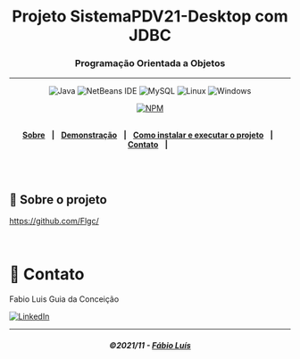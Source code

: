 <div align = "center">
<h1>Projeto SistemaPDV21-Desktop com JDBC</h1>
<h3>Programação Orientada a Objetos</h3>
<hr>

![Java](https://img.shields.io/badge/-Java-DE252C?style=flat-square&logo=java&logoColor=white)
<img alt="NetBeans IDE" src="https://img.shields.io/badge/NetBeans%20IDE-1B6AC6.svg?&style=flat-square&logo=apache-netbeans-ide&logoColor=white"/>
![MySQL](https://img.shields.io/badge/mysql-%2300f?style=flat-square&logo=mysql&logoColor=white)
![Linux](https://img.shields.io/badge/Linux-FCC624?style=flat-square&logo=linux&logoColor=black)
![Windows](https://img.shields.io/badge/Windows-0078D6?style=for-the-square&logo=windows&logoColor=white)

[![NPM](https://img.shields.io/npm/l/react)](https://github.com/Flgc/javafx-jdbc/blob/main/LICENSE)
<br>
<br>

</div>

<div align="center">

[**Sobre**](https://github.com/Flgc/javafx-jdbc#-sobre-o-projeto) &nbsp;&nbsp;**|**&nbsp;&nbsp;
[**Demonstração**](https://github.com/Flgc/javafx-jdbc#-demonstra%C3%A7%C3%A3o-web) &nbsp;&nbsp;**|**&nbsp;&nbsp;
[**Como instalar e executar o projeto**](https://github.com/Flgc/javafx-jdbc#-como-instalar-e-executar-o-projeto) &nbsp;&nbsp;**|**&nbsp;&nbsp;
[**Contato**](https://github.com/Flgc/javafx-jdbc#-contato) &nbsp;&nbsp;**|**&nbsp;&nbsp;

</div><br><br>

## 📃 Sobre o projeto

https://github.com/Flgc/

<br>

# 📲 Contato

Fabio Luis Guia da Conceição

<a href="https://www.linkedin.com/in/fabio-luis-guia-da-conceição-77784741"><img src="https://img.shields.io/badge/linkedin%20-%230077B5.svg?&style=for-the-badge&logo=linkedin&logoColor=white" alt="LinkedIn"/></a>

---

<h5 align="center">
  &copy;2021/11 - <a href="https://github.com/Flgc">Fábio Luís</a>
</h5>
